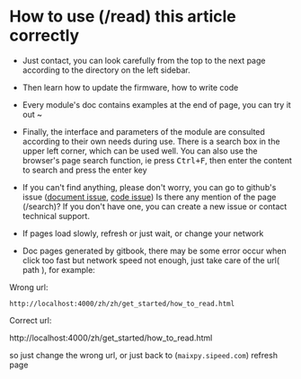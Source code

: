 How to use (/read) this article correctly
==========

* Just contact, you can look carefully from the top to the next page according to the directory on the left sidebar.

* Then learn how to update the firmware, how to write code

* Every module's doc contains examples at the end of page, you can try it out ~

* Finally, the interface and parameters of the module are consulted according to their own needs during use. There is a search box in the upper left corner, which can be used well. You can also use the browser's page search function, ie press <kbd>Ctrl+F</kbd>, then enter the content to search and press the enter key

* If you can't find anything, please don't worry, you can go to github's issue ([document issue](https://github.com/sipeed/MaixPy_DOC/issues), [code issue](https://github.com/sipeed/MaixPy/issues)) Is there any mention of the page (/search)? If you don't have one, you can create a new issue or contact technical support.


* If pages load slowly, refresh or just wait, or change your network

* Doc pages generated by gitbook, there  may be some error occur when click too fast but network speed not enough, just take care of the url( path ), for example:

Wrong url:

```
http://localhost:4000/zh/zh/get_started/how_to_read.html
```
Correct url:

http://localhost:4000/zh/get_started/how_to_read.html

so just change the wrong url, or just back to (`maixpy.sipeed.com`) refresh page
